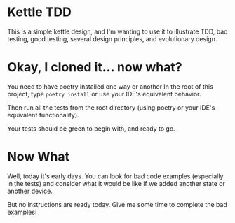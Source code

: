 # Kettle TDD 

This is a simple kettle design, and I'm wanting to use it
to illustrate TDD, bad testing, good testing, several design
principles, and evolutionary design. 

# Okay, I cloned it... now what?
You need to have poetry installed one way or another
In the root of this project, type 
`poetry install`
or use your IDE's equivalent behavior.

Then run all the tests from the root directory (using poetry
or your IDE's equivalent functionality).

Your tests should be green to begin with, and ready to go.

# Now What

Well, today it's early days. You can look for bad code 
examples (especially in the tests) and consider what it 
would be like if we added another state or another device.

But no instructions are ready today. Give me some time 
to complete the bad examples!
